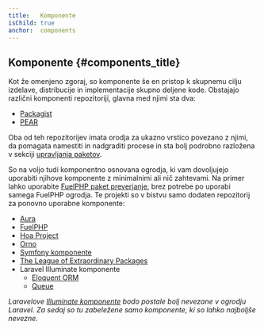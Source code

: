 ```yaml
---
title:   Komponente
isChild: true
anchor:  components
---
```


## Komponente {#components_title}

Kot že omenjeno zgoraj, so komponente še en pristop k skupnemu cilju izdelave, distribucije in implementacije
skupno deljene kode. Obstajajo različni komponenti repozitoriji, glavna med njimi sta dva:

* [Packagist]
* [PEAR]

Oba od teh repozitorijev imata orodja za ukazno vrstico povezano z njimi, da pomagata namestiti in nadgraditi procese in sta bolj
podrobno razložena v sekciji [upravljanja paketov][dm].

So na voljo tudi komponentno osnovana ogrodja, ki vam dovoljujejo uporabiti njihove komponente z minimalnimi ali nič zahtevami. Na primer
lahko uporabite [FuelPHP paket preverjanje][fuelval], brez potrebe po uporabi samega FuelPHP ogrodja. Te projekti so v bistvu
samo dodaten repozitorij za ponovno uporabne komponente:

* [Aura]
* [FuelPHP]
* [Hoa Project]
* [Orno]
* [Symfony komponente]
* [The League of Extraordinary Packages]
* Laravel Illuminate komponente
  * [Eloquent ORM]
  * [Queue]

_Laravelove [Illuminate komponente] bodo postale bolj nevezane v ogrodju Laravel.
Za sedaj so tu zabeležene samo komponente, ki so lahko najboljše nevezne._


[Packagist]: /#composer_and_packagist
[PEAR]: /#pear
[dm]: /#dependency_management
[fuelval]: https://github.com/fuelphp/validation
[Aura]: http://auraphp.github.com/
[FuelPHP]: https://github.com/fuelphp
[Hoa Project]: https://github.com/hoaproject
[Orno]: https://github.com/orno
[Symfony komponente]: http://symfony.com/doc/current/components/index.html
[The League of Extraordinary Packages]: http://thephpleague.com/
[Eloquent ORM]: https://github.com/illuminate/database
[Queue]: https://github.com/illuminate/queue
[Illuminate komponente]: https://github.com/illuminate